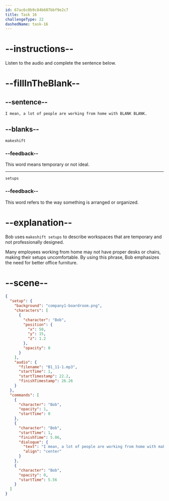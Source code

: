 ```yaml
---
id: 67ac6c0b9c84b607bbf9e2c7
title: Task 16
challengeType: 22
dashedName: task-16
---
```


<!-- (Audio) Bob: I mean, a lot of people are working from home with makeshift setups. -->

# --instructions--

Listen to the audio and complete the sentence below.

# --fillInTheBlank--

## --sentence--

`I mean, a lot of people are working from home with BLANK BLANK.`

## --blanks--

`makeshift`

### --feedback--

This word means temporary or not ideal.

---

`setups`

### --feedback--

This word refers to the way something is arranged or organized.

# --explanation--

Bob uses `makeshift setups` to describe workspaces that are temporary and not professionally designed.

Many employees working from home may not have proper desks or chairs, making their setups uncomfortable. By using this phrase, Bob emphasizes the need for better office furniture.

# --scene--

```json
{
  "setup": {
    "background": "company1-boardroom.png",
    "characters": [
      {
        "character": "Bob",
        "position": {
          "x": 50,
          "y": 15,
          "z": 1.2
        },
        "opacity": 0
      }
    ],
    "audio": {
      "filename": "B1_11-1.mp3",
      "startTime": 1,
      "startTimestamp": 22.2,
      "finishTimestamp": 26.26
    }
  },
  "commands": [
    {
      "character": "Bob",
      "opacity": 1,
      "startTime": 0
    },
    {
      "character": "Bob",
      "startTime": 1,
      "finishTime": 5.06,
      "dialogue": {
        "text": "I mean, a lot of people are working from home with makeshift setups.",
        "align": "center"
      }
    },
    {
      "character": "Bob",
      "opacity": 0,
      "startTime": 5.56
    }
  ]
}
```
